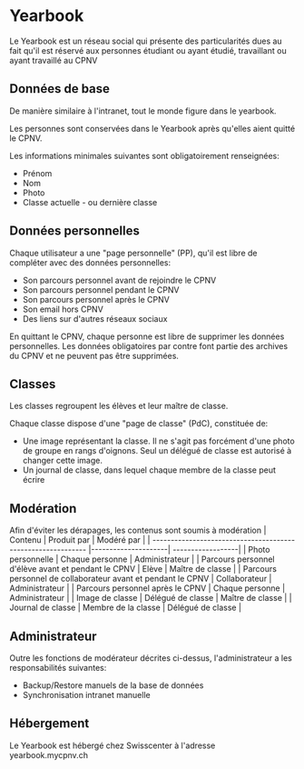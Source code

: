 # Yearbook

Le Yearbook est un réseau social qui présente des particularités dues au fait qu'il est réservé aux personnes étudiant ou ayant étudié, travaillant ou ayant travaillé au CPNV

## Données de base

De manière similaire à l'intranet, tout le monde figure dans le yearbook. 

Les personnes sont conservées dans le Yearbook après qu'elles aient quitté le CPNV.

Les informations minimales suivantes sont obligatoirement renseignées:

- Prénom
- Nom
- Photo
- Classe actuelle - ou dernière classe

## Données personnelles

Chaque utilisateur a une "page personnelle" (PP), qu'il est libre de compléter avec des données personnelles:

- Son parcours personnel avant de rejoindre le CPNV
- Son parcours personnel pendant le CPNV
- Son parcours personnel après le CPNV
- Son email hors CPNV
- Des liens sur d'autres réseaux sociaux

En quittant le CPNV, chaque personne est libre de supprimer les données personnelles. 
Les données obligatoires par contre font partie des archives du CPNV et ne peuvent pas être supprimées.

## Classes

Les classes regroupent les élèves et leur maître de classe.

Chaque classe dispose d'une "page de classe" (PdC), constituée de:

- Une image représentant la classe. Il ne s'agit pas forcément d'une photo de groupe en rangs d'oignons. Seul un délégué de classe est autorisé à changer cette image.
- Un journal de classe, dans lequel chaque membre de la classe peut écrire

## Modération

Afin d'éviter les dérapages, les contenus sont soumis à modération
| Contenu                                                      | Produit par         | Modéré par        |
| ------------------------------------------------------------ |---------------------| ------------------|
| Photo personnelle                                            | Chaque personne     | Administrateur    |
| Parcours personnel d'élève avant et pendant le CPNV          | Elève               | Maître de classe  |
| Parcours personnel de collaborateur avant et pendant le CPNV | Collaborateur       | Administrateur    |
| Parcours personnel après le CPNV                             | Chaque personne     | Administrateur    |
| Image de classe                                              | Délégué de classe   | Maître de classe  | 
| Journal de classe                                            | Membre de la classe | Délégué de classe | 

## Administrateur

Outre les fonctions de modérateur décrites ci-dessus, l'administrateur a les responsabilités suivantes:

- Backup/Restore manuels de la base de données
- Synchronisation intranet manuelle

## Hébergement

Le Yearbook est hébergé chez Swisscenter à l'adresse yearbook.mycpnv.ch 

